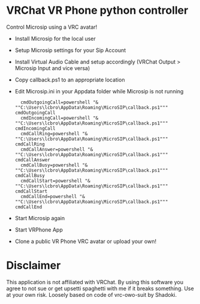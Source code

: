 # VRChat VR Phone python controller
Control Microsip using a VRC avatar!

* Install Microsip for the local user
* Setup Microsip settings for your Sip Account
* Install Virtual Audio Cable and setup accordingly (VRChat Output > Microsip Input and vice versa)
* Copy callback.ps1 to an appropriate location
* Edit Microsip.ini in your Appdata folder while Microsip is not running

        cmdOutgoingCall=powershell "& ""C:\Users\lcbro\AppData\Roaming\MicroSIP\callback.ps1""" cmdOutgoingCall
        cmdIncomingCall=powershell "& ""C:\Users\lcbro\AppData\Roaming\MicroSIP\callback.ps1""" cmdIncomingCall
        cmdCallRing=powershell "& ""C:\Users\lcbro\AppData\Roaming\MicroSIP\callback.ps1""" cmdCallRing
        cmdCallAnswer=powershell "& ""C:\Users\lcbro\AppData\Roaming\MicroSIP\callback.ps1""" cmdCallAnswer
        cmdCallBusy=powershell "& ""C:\Users\lcbro\AppData\Roaming\MicroSIP\callback.ps1""" cmdCallBusy
        cmdCallStart=powershell "& ""C:\Users\lcbro\AppData\Roaming\MicroSIP\callback.ps1""" cmdCallStart
        cmdCallEnd=powershell "& ""C:\Users\lcbro\AppData\Roaming\MicroSIP\callback.ps1""" cmdCallEnd
* Start Microsip again
* Start VRPhone App
* Clone a public VR Phone VRC avatar or upload your own!

# Disclaimer

This application is not affiliated with VRChat. By using this software you agree to not sue or get upsetti spaghetti with me if it breaks something. Use at your own risk.
Loosely based on code of vrc-owo-suit by Shadoki.



